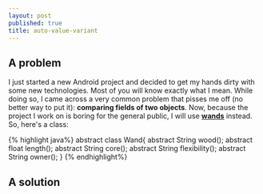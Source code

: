 ```yaml
---
layout: post
published: true
title: auto-value-variant
---
```

## A problem


I just started a new Android project and decided to get my hands dirty with some new technologies. Most of you will know exactly what I mean. While doing so, I came across a very common problem that pisses me off (no better way to put it): **comparing fields of two objects**. Now, because the project I work on is boring for the general public, I will use [**wands**](http://harrypotter.wikia.com/wiki/Wand) instead. So, here's a class:

{% highlight java%}
abstract class Wand{
	abstract String wood();
    abstract float length();
    abstract String core();
    abstract String flexibility();
    abstract String owner();
}
{% endhighlight%}



## A solution